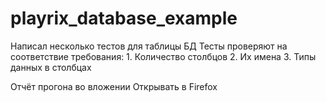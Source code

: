 # playrix_database_example

Написал несколько тестов для таблицы БД
Тесты проверяют на соответствие требования: 
    1. Количество столбцов
    2. Их имена
    3. Типы данных в столбцах

Отчёт прогона во вложении
Открывать в Firefox
